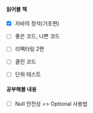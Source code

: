 #### 읽어볼 책

- [x] 자바의 정석(기초편)
- [ ] 좋은 코드, 나쁜 코드
- [ ] 리팩터링 2편
- [ ] 클린 코드
- [ ] 단위 테스트


#### 공부해볼 내용
- [ ] Null 안전성 => Optional 사용법